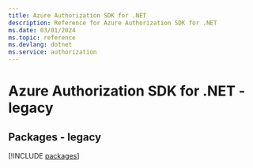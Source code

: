 ```yaml
---
title: Azure Authorization SDK for .NET
description: Reference for Azure Authorization SDK for .NET
ms.date: 03/01/2024
ms.topic: reference
ms.devlang: dotnet
ms.service: authorization
---
```

# Azure Authorization SDK for .NET - legacy
## Packages - legacy
[!INCLUDE [packages](authorization-index.md)]